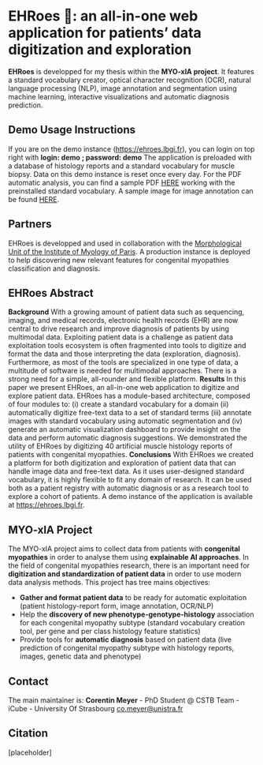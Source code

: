 # EHRoes 🦸: an all-in-one web application for patients’ data digitization and exploration

**EHRoes** is developped for my thesis within the **MYO-xIA project**.
It features a standard vocabulary creator, optical character recognition (OCR), natural language processing (NLP), image annotation and segmentation using machine learning, interactive visualizations and automatic diagnosis prediction.

## Demo Usage Instructions

If you are on the demo instance (https://ehroes.lbgi.fr), you can login on top right with **login: demo ; password: demo**
The application is preloaded with a database of histology reports and a standard vocabulary for muscle biopsy. Data on this demo instance is reset once every day.
For the PDF automatic analysis, you can find a sample PDF [HERE](https://www.lbgi.fr/~meyer/EHRoes/sample_demo_report.pdf) working with the preinstalled standard vocabulary. A sample image for image annotation can be found [HERE](https://www.lbgi.fr/~meyer/EHRoes/sample_image_histo.jpg).
## Partners
EHRoes is developped and used in collaboration with the [Morphological Unit of the Institute of Myology of Paris](https://www.institut-myologie.org/en/recherche-2/neuromuscular-exploration-and-evaluation-centre/laboratoire-dhistopathologie-dr-norma-b-romero/). A production instance is deployed to help discovering new relevant features for congenital myopathies classification and diagnosis.

## EHRoes Abstract

**Background**
With a growing amount of patient data such as sequencing, imaging, and medical records, electronic health records (EHR) are now central to drive research and improve diagnosis of patients by using multimodal data. Exploiting patient data is a challenge as patient data exploitation tools ecosystem is often fragmented into tools to digitize and format the data and those interpreting the data (exploration, diagnosis). Furthermore, as most of the tools are specialized in one type of data, a multitude of software is needed for multimodal approaches. There is a strong need for a simple, all-rounder and flexible platform.
**Results**
In this paper we present EHRoes, an all-in-one web application to digitize and explore patient data. EHRoes has a module-based architecture, composed of four modules to: (i) create a standard vocabulary for a domain (ii) automatically digitize free-text data to a set of standard terms (iii) annotate images with standard vocabulary using automatic segmentation and (iv) generate an automatic visualization dashboard to provide insight on the data and perform automatic diagnosis suggestions. We demonstrated the utility of EHRoes by digitizing 40 artificial muscle histology reports of patients with congenital myopathies.
**Conclusions**
With EHRoes we created a platform for both digitization and exploration of patient data that can handle image data and free-text data. As it uses user-designed standard vocabulary, it is highly flexible to fit any domain of research. It can be used both as a patient registry with automatic diagnosis or as a research tool to explore a cohort of patients. A demo instance of the application is available at https://ehroes.lbgi.fr.

## MYO-xIA Project

The MYO-xIA project aims to collect data from patients with **congenital myopathies** in order to analyse them using **explainable AI approaches**. In the field of congenital myopathies research, there is an important need for **digitization and standardization of patient data** in order to use modern data analysis methods.
This project has tree mains objectives:

- **Gather and format patient data** to be ready for automatic exploitation (patient histology-report form, image annotation, OCR/NLP)
- Help the **discovery of new phenotype-genotype-histology** association for each congenital myopathy subtype (standard vocabulary creation tool, per gene and per class histology feature statistics)
- Provide tools for **automatic diagnosis** based on patient data (live prediction of congenital myopathy subtype with histology reports, images, genetic data and phenotype)

## Contact

The main maintainer is:
**Corentin Meyer** - PhD Student @ CSTB Team - iCube - University Of Strasbourg [co.meyer@unistra.fr](mailto:co.meyer@unistra.fr)

## Citation

[placeholder]
